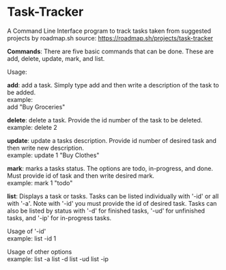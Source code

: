 # Task-Tracker
A Command Line Interface program to track tasks taken from suggested projects by roadmap.sh 
source: https://roadmap.sh/projects/task-tracker

**Commands**: There are five basic commands that can be done.  These are add, delete, update, mark, and list.  

Usage:
  
  **add**:  add a task.  Simply type add and then write a description of the task to be added.  
  example:   
            add "Buy Groceries"


  **delete**:  delete a task.  Provide the id number of the task to be deleted.  
  example: 
          delete 2


  **update**:  update a tasks description.  Provide id number of desired task and then write new description.  
  example: 
          update 1 "Buy Clothes"


  **mark**:  marks a tasks status.  The options are todo, in-progress, and done.  Must provide id of task and then write desired mark.  
  example: 
          mark 1 "todo"


  **list**:  Displays a task or tasks.  Tasks can be listed individually with '-id' or all with '-a'.  Note with '-id' you must provide the id of desired task.  Tasks can also be listed by status with '-d' for finished tasks, 
  '-ud' for unfinished tasks, and '-ip' for in-progress tasks.

  Usage of '-id'  
  example: 
          list -id 1

  Usage of other options  
  example: 
          list -a
          list -d
          list -ud
          list -ip

